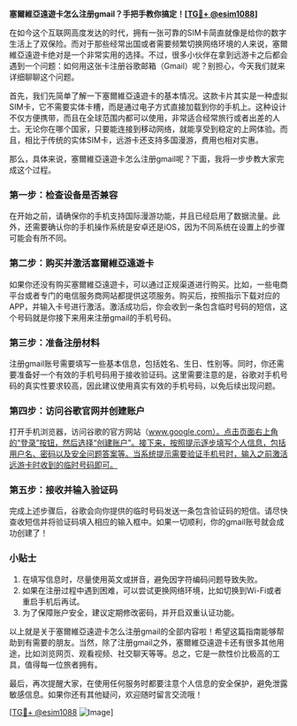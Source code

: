 **塞爾維亞遠遊卡怎么注册gmail？手把手教你搞定！[[TG💪+ @esim1088](https://t.me/s/esim1088)]**

在如今这个互联网高度发达的时代，拥有一张可靠的SIM卡简直就像是给你的数字生活上了双保险。而对于那些经常出国或者需要频繁切换网络环境的人来说，塞爾維亞遠遊卡绝对是一个非常实用的选择。不过，很多小伙伴在拿到远游卡之后都会遇到一个问题：如何用这张卡注册谷歌邮箱（Gmail）呢？别担心，今天我们就来详细聊聊这个问题。

首先，我们先简单了解一下塞爾維亞遠遊卡的基本情况。这款卡片其实是一种虚拟SIM卡，它不需要实体卡槽，而是通过电子方式直接加载到你的手机上。这种设计不仅方便携带，而且在全球范围内都可以使用，非常适合经常旅行或者出差的人士。无论你在哪个国家，只要能连接到移动网络，就能享受到稳定的上网体验。而且，相比于传统的实体SIM卡，远游卡还支持多国漫游，费用也相对实惠。

那么，具体来说，塞爾維亞遠遊卡怎么注册gmail呢？下面，我将一步步教大家完成这个过程。

### 第一步：检查设备是否兼容

在开始之前，请确保你的手机支持国际漫游功能，并且已经启用了数据流量。此外，还需要确认你的手机操作系统是安卓还是iOS，因为不同系统在设置上的步骤可能会有所不同。

### 第二步：购买并激活塞爾維亞遠遊卡

如果你还没有购买塞爾維亞遠遊卡，可以通过正规渠道进行购买。比如，一些电商平台或者专门的电信服务商网站都提供这项服务。购买后，按照指示下载对应的APP，并输入卡号进行激活。激活成功后，你会收到一条包含临时号码的短信，这个号码就是你接下来用来注册gmail的手机号码。

### 第三步：准备注册材料

注册gmail账号需要填写一些基本信息，包括姓名、生日、性别等。同时，你还需要准备好一个有效的手机号码用于接收验证码。这里需要注意的是，谷歌对手机号码的真实性要求较高，因此建议使用真实有效的手机号码，以免后续出现问题。

### 第四步：访问谷歌官网并创建账户

打开手机浏览器，访问谷歌的官方网站（www.google.com）。点击页面右上角的“登录”按钮，然后选择“创建账户”。接下来，按照提示逐步填写个人信息，包括用户名、密码以及安全问题答案等。当系统提示需要验证手机号时，输入之前激活远游卡时收到的临时号码即可。

### 第五步：接收并输入验证码

完成上述步骤后，谷歌会向你提供的临时号码发送一条包含验证码的短信。请尽快查收短信并将验证码填入相应的输入框中。如果一切顺利，你的gmail账号就会成功创建了！

### 小贴士

1. 在填写信息时，尽量使用英文或拼音，避免因字符编码问题导致失败。
2. 如果在注册过程中遇到困难，可以尝试更换网络环境，比如切换到Wi-Fi或者重启手机后再试。
3. 为了保障账户安全，建议定期修改密码，并开启双重认证功能。

以上就是关于塞爾維亞遠遊卡怎么注册gmail的全部内容啦！希望这篇指南能够帮助到有需要的朋友。当然，除了注册gmail之外，塞爾維亞遠遊卡还有很多其他用途，比如浏览网页、观看视频、社交聊天等等。总之，它是一款性价比极高的工具，值得每一位旅者拥有。

最后，再次提醒大家，在使用任何服务时都要注意个人信息的安全保护，避免泄露敏感信息。如果你还有其他疑问，欢迎随时留言交流哦！

[[TG💪+ @esim1088](https://t.me/s/esim1088) ![Image](https://i.postimg.cc/4NQfJmqS/Snipaste-2025-05-13-00-14-12.png)]